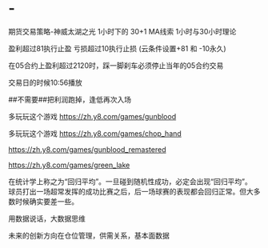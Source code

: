 # -
期货交易策略-神威太湖之光
1小时下的 30+1 MA线索
1小时与30小时理论

盈利超过81执行止盈
亏损超过10执行止损
(云条件设置+81 和 -10永久)

在05合约上盈利超过2120时，踩一脚刹车必须停止当年的05合约交易

交易日的时候10:56播放 

##不需要##把利润跑掉，逢低再次入场

多玩玩这个游戏  https://zh.y8.com/games/gunblood

多玩玩这个游戏  https://zh.y8.com/games/chop_hand

https://zh.y8.com/games/gunblood_remastered

https://zh.y8.com/games/green_lake



在统计学上称之为“回归平均”。一旦碰到随机性成功，必定会出现“回归平均”。
球员打出一场超常发挥的成功比赛之后，后一场球赛的表现都会回归正常。但大多数时候确实要差一些。

用数据说话，大数据思维


未来的创新方向在仓位管理，供需关系，基本面数据

